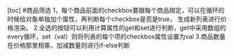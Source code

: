[toc]
#商品筛选
1，每个商品前面的checkbox要跟每个商品绑定，可以在循环的时候给对象单独加个属性，再判断每个checkbox是否是true，
生成新列表进行价格渲染。
2.全选的按钮可以利用计算属性的get和set进行判断，get中采用数组的every循环，set（val）则将列表的每个项的checkbox属性设置为val
3.商品数量在价格那里相乘，加减数量则进行if-else判断